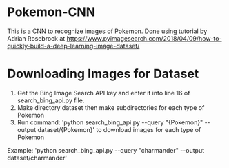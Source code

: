 # Pokemon-CNN
This is a CNN to recognize images of Pokemon.
Done using tutorial by Adrian Rosebrock at 
https://www.pyimagesearch.com/2018/04/09/how-to-quickly-build-a-deep-learning-image-dataset/


# Downloading Images for Dataset
1. Get the Bing Image Search API key and enter it into line 16 of search_bing_api.py file.
2. Make directory dataset then make subdirectories for each type of Pokemon
3. Run command:
  'python search_bing_api.py --query "{Pokemon}" --output dataset/{Pokemon}'
to download images for each type of Pokemon

Example: 
   'python search_bing_api.py --query "charmander" --output dataset/charmander'


